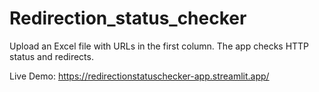 # Redirection_status_checker

Upload an Excel file with URLs in the first column. The app checks HTTP status and redirects.

Live Demo: https://redirectionstatuschecker-app.streamlit.app/
